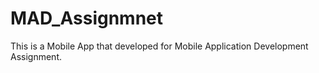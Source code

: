 # MAD_Assignmnet
This is a Mobile App that developed for Mobile Application Development Assignment.
